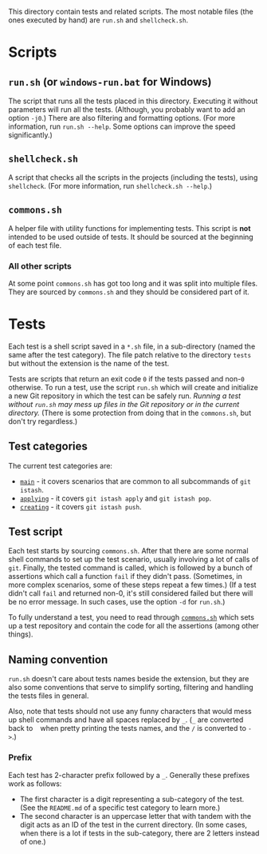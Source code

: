 This directory contain tests and related scripts.
The most notable files (the ones executed by hand) are `run.sh` and `shellcheck.sh`.


# Scripts

## `run.sh` (or `windows-run.bat` for Windows)

The script that runs all the tests placed in this directory.
Executing it without parameters will run all the tests.
(Although, you probably want to add an option `-j0`.)
There are also filtering and formatting options.
(For more information, run `run.sh --help`. Some options can improve the speed significantly.)

## `shellcheck.sh`

A script that checks all the scripts in the projects (including the tests), using `shellcheck`.
(For more information, run `shellcheck.sh --help`.)

## `commons.sh`

A helper file with utility functions for implementing tests.
This script is **not** intended to be used outside of tests.
It should be sourced at the beginning of each test file.

### All other scripts

At some point `commons.sh` has got too long and it was split into multiple files.
They are sourced by `commons.sh` and they should be considered part of it.


# Tests

Each test is a shell script saved in a `*.sh` file, in a sub-directory (named the same after the test category).
The file patch relative to the directory `tests` but without the extension is the name of the test.

Tests are scripts that return an exit code `0` if the tests passed and non-`0` otherwise.
To run a test, use the script `run.sh` which will create and initialize a new Git repository in which the test can be safely run.
*Running a test without `run.sh` may mess up files in the Git repository or in the current directory.*
(There is some protection from doing that in the `commons.sh`, but don't try regardless.)

## Test categories

The current test categories are:
- [`main`](./main/README.md) - it covers scenarios that are common to all subcommands of `git istash`.
- [`applying`](./applying/README.md) - it covers `git istash apply` and `git istash pop`.
- [`creating`](./creating/README.md) - it covers `git istash push`.

## Test script

Each test starts by sourcing `commons.sh`.
After that there are some normal shell commands to set up the test scenario, usually involving a lot of calls of `git`.
Finally, the tested command is called, which is followed by a bunch of assertions which call a function `fail` if they didn't pass.
(Sometimes, in more complex scenarios, some of these steps repeat a few times.)
(If a test didn't call `fail` and returned non-0, it's still considered failed but there will be no error message. In such cases, use the option `-d` for `run.sh`.)

To fully understand a test, you need to read through [`commons.sh`](./commons.sh) which sets up a test repository and contain the code for all the assertions (among other things).

## Naming convention

`run.sh` doesn't care about tests names beside the extension, but they are also some conventions that serve to simplify sorting, filtering and handling the tests files in general.

Also, note that tests should not use any funny characters that would mess up shell commands and have all spaces replaced by `_`.
(`_` are converted back to ` ` when pretty printing the tests names, and the `/` is converted to ` -> `.)

### Prefix
Each test has 2-character prefix followed by a `_`.
Generally these prefixes work as follows:
- The first character is a digit representing a sub-category of the test.
  (See the `README.md` of a specific test category to learn more.)
- The second character is an uppercase letter that with tandem with the digit acts as an ID of the test in the current directory.
  (In some cases, when there is a lot if tests in the sub-category, there are 2 letters instead of one.)
